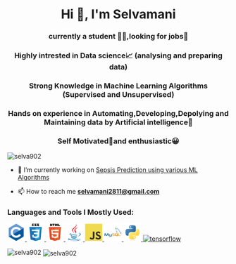 <h1 align="center">Hi 👋, I'm Selvamani</h1>
<h3 align="center">currently a student 👨‍💻,looking for jobs📄</h3>
<h3 align="center">Highly intrested in Data science📈 (analysing and preparing data)</h3>
<h3 align="center">Strong Knowledge in Machine Learning Algorithms (Supervised and Unsupervised)</h3>
<h3 align="center">Hands on experience in Automating,Developing,Depolying and Maintaining data by Artificial intelligence🤖</h3>
<h3 align="center">Self Motivated💪and enthusiastic😀</h3>

<p align="left"> <img src="https://komarev.com/ghpvc/?username=selva902&label=Profile%20views&color=0e75b6&style=flat" alt="selva902" /> </p>

- 🔭 I’m currently working on [Sepsis Prediction using various ML Algorithms](https://github.com/)

- 📫 How to reach me **selvamani2811@gmail.com**
<p align="left">
</p>

<h3 align="left">Languages and Tools I Mostly Used:</h3>
<p align="left"> <a href="https://www.cprogramming.com/" target="_blank" rel="noreferrer"> <img src="https://raw.githubusercontent.com/devicons/devicon/master/icons/c/c-original.svg" alt="c" width="40" height="40"/> </a> <a href="https://www.w3schools.com/css/" target="_blank" rel="noreferrer"> <img src="https://raw.githubusercontent.com/devicons/devicon/master/icons/css3/css3-original-wordmark.svg" alt="css3" width="40" height="40"/> </a> <a href="https://www.w3.org/html/" target="_blank" rel="noreferrer"> <img src="https://raw.githubusercontent.com/devicons/devicon/master/icons/html5/html5-original-wordmark.svg" alt="html5" width="40" height="40"/> </a> <a href="https://www.java.com" target="_blank" rel="noreferrer"> <img src="https://raw.githubusercontent.com/devicons/devicon/master/icons/java/java-original.svg" alt="java" width="40" height="40"/> </a> <a href="https://developer.mozilla.org/en-US/docs/Web/JavaScript" target="_blank" rel="noreferrer"> <img src="https://raw.githubusercontent.com/devicons/devicon/master/icons/javascript/javascript-original.svg" alt="javascript" width="40" height="40"/> </a> <a href="https://www.mysql.com/" target="_blank" rel="noreferrer"> <img src="https://raw.githubusercontent.com/devicons/devicon/master/icons/mysql/mysql-original-wordmark.svg" alt="mysql" width="40" height="40"/> </a> <a href="https://www.python.org" target="_blank" rel="noreferrer"> <img src="https://raw.githubusercontent.com/devicons/devicon/master/icons/python/python-original.svg" alt="python" width="40" height="40"/> </a> <a href="https://www.tensorflow.org" target="_blank" rel="noreferrer"> <img src="https://www.vectorlogo.zone/logos/tensorflow/tensorflow-icon.svg" alt="tensorflow" width="40" height="40"/> </a> </p>

<p><img align="left" src="https://github-readme-stats.vercel.app/api/top-langs?username=selva902&show_icons=true&locale=en&layout=compact" alt="selva902" /></p>

<p>&nbsp;<img align="center" src="https://github-readme-stats.vercel.app/api?username=selva902&show_icons=true&locale=en" alt="selva902" /></p>

